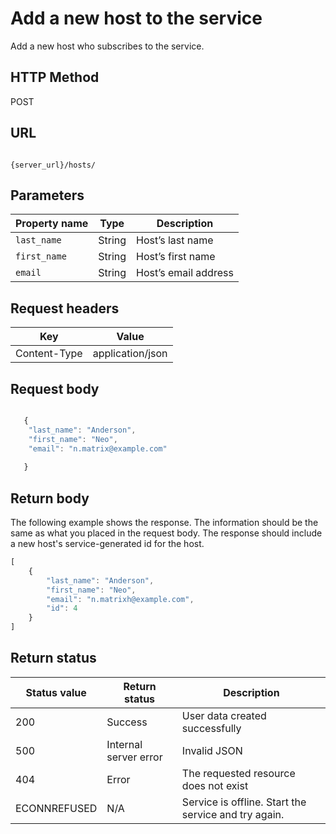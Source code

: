 # Add a new host to the service

Add a new host who subscribes to the service.

## HTTP Method

POST

## URL

```shell

{server_url}/hosts/
```

## Parameters

| Property name | Type | Description |
| ------------- | ----------- | ----------- |
| `last_name` | String | Host’s last name |
| `first_name` | String | Host’s first name|
| `email` | String |Host’s email address |

## Request headers

| Key | Value |
|---|---|
| Content-Type | application/json |

## Request body

```js

   {
    "last_name": "Anderson",
    "first_name": "Neo",
    "email": "n.matrix@example.com"
    
   }

```

## Return body

The following example shows the response. The information should be the same as what you placed in the request body. The response should include a new host's service-generated id for the host.

```js
[
    {
        "last_name": "Anderson",
        "first_name": "Neo",
        "email": "n.matrixh@example.com",
        "id": 4
    }
]
```

## Return status

| Status value | Return status | Description |
| ------------- | ----------- | ----------- |
| 200 | Success | User data created successfully |
| 500 | Internal server error | Invalid JSON |
| 404 | Error | The requested resource does not exist |
| ECONNREFUSED | N/A | Service is offline. Start the service and try again. |
